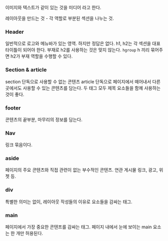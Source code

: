 이미지와 텍스트가 같이 있는 것을 미디어 라고 한다.

레이아웃을 만드는 것 - 각 역할로 부분된 섹션을 나누는 것.

### Header
일반적으로 로고와 메뉴바가 있는 영역. 하지만 정답은 없다.
h1, h2는 각 섹션을 대표 타이틀이 되어야 한다. 부재로 h2를 사용하는 것은 맞지 않는다.
`hgroup` h 끼리 묶어주면 h2가 부재 역할을 수행할 수 있다.

### Section & article
section 단독으로 사용할 수 없는 콘텐츠
article 단독으로 페이지에서 떼어내서 다른 곳에서도 사용할 수 있는 콘텐츠를 담는다.
두 태그 모두 제목 요소들을 함께 사용하는 것이 좋다.

### footer
콘텐츠의 끝부분, 마무리의 정보를 담는다.

### Nav
링크 묶음이다.

### aside
페이지의 주요 콘텐츠와 직접 관련이 없는 부수적인 콘텐츠.
연관 게시물 링크, 광고, 위젯 등.

### div
특별한 의미는 없이, 레이아웃 작성들의 이유로 요소들을 감싸는 태그.

### main
페이지에서 가장 중요한 콘텐프를 감싸는 태그.
페이지 내에서 눈에 보이는 main 요소는 한 개만 허용된다.